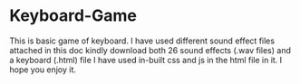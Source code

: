 # Keyboard-Game
This is basic game of keyboard.
I have used different sound effect files attached in this doc kindly download both 26 sound effects (.wav files) and a keyboard (.html) file
I have used in-built css and js in the html file in it. 
I hope you enjoy it. 
